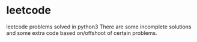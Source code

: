 # leetcode
leetcode problems solved in python3
There are some incomplete solutions and some extra code based on/offshoot of certain problems.
